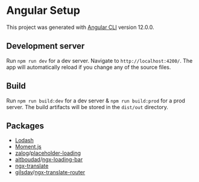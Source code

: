 # Angular Setup

This project was generated with [Angular CLI](https://github.com/angular/angular-cli) version 12.0.0.

## Development server

Run `npm run dev` for a dev server. Navigate to `http://localhost:4200/`. The app will automatically reload if you change any of the source files.

## Build

Run `npm run build:dev` for a dev server & `npm run build:prod` for a prod server. The build artifacts will be stored in the `dist/out` directory.

## Packages

- [Lodash](https://lodash.com/)
- [Moment.js](https://momentjs.com/)
- [zalog](https://github.com/zalog)/[placeholder-loading](https://github.com/zalog/placeholder-loading)
- [aitboudad](https://github.com/aitboudad)/[ngx-loading-bar](https://github.com/aitboudad/ngx-loading-bar)
- [ngx-translate](http://www.ngx-translate.com/)
- [gilsdav](https://github.com/gilsdav)/[ngx-translate-router](https://github.com/gilsdav/ngx-translate-router)
